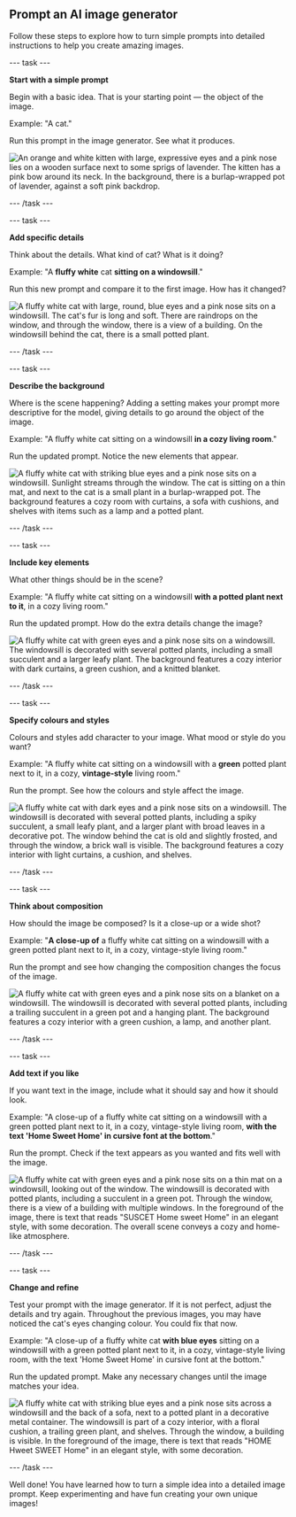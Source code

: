 ## Prompt an AI image generator

Follow these steps to explore how to turn simple prompts into detailed instructions to help you create amazing images.

\--- task ---

**Start with a simple prompt**

Begin with a basic idea. That is your starting point — the object of the image.

Example: "A cat."

Run this prompt in the image generator. See what it produces.

![An orange and white kitten with large, expressive eyes and a pink nose lies on a wooden surface next to some sprigs of lavender. The kitten has a pink bow around its neck. In the background, there is a burlap-wrapped pot of lavender, against a soft pink backdrop.](images/prompt.jpg)

\--- /task ---

\--- task ---

**Add specific details**

Think about the details. What kind of cat? What is it doing?

Example: "A **fluffy white** cat **sitting on a windowsill**."

Run this new prompt and compare it to the first image. How has it changed?

![A fluffy white cat with large, round, blue eyes and a pink nose sits on a windowsill. The cat's fur is long and soft. There are raindrops on the window, and through the window, there is a view of a building. On the windowsill behind the cat, there is a small potted plant.](images/prompt2.jpg)

\--- /task ---

\--- task ---

**Describe the background**

Where is the scene happening? Adding a setting makes your prompt more descriptive for the model, giving details to go around the object of the image.

Example: "A fluffy white cat sitting on a windowsill **in a cozy living room**."

Run the updated prompt. Notice the new elements that appear.

![A fluffy white cat with striking blue eyes and a pink nose sits on a windowsill. Sunlight streams through the window. The cat is sitting on a thin mat, and next to the cat is a small plant in a burlap-wrapped pot. The background features a cozy room with curtains, a sofa with cushions, and shelves with items such as a lamp and a potted plant.](images/prompt3.jpg)

\--- /task ---

\--- task ---

**Include key elements**

What other things should be in the scene?

Example: "A fluffy white cat sitting on a windowsill **with a potted plant next to it**, in a cozy living room."

Run the updated prompt. How do the extra details change the image?

![A fluffy white cat with green eyes and a pink nose sits on a windowsill. The windowsill is decorated with several potted plants, including a small succulent and a larger leafy plant. The background features a cozy interior with dark curtains, a green cushion, and a knitted blanket.](images/prompt4.jpg)

\--- /task ---

\--- task ---

**Specify colours and styles**

Colours and styles add character to your image. What mood or style do you want?

Example: "A fluffy white cat sitting on a windowsill with a **green** potted plant next to it, in a cozy, **vintage-style** living room."

Run the prompt. See how the colours and style affect the image.

![A fluffy white cat with dark eyes and a pink nose sits on a windowsill. The windowsill is decorated with several potted plants, including a spiky succulent, a small leafy plant, and a larger plant with broad leaves in a decorative pot. The window behind the cat is old and slightly frosted, and through the window, a brick wall is visible. The background features a cozy interior with light curtains, a cushion, and shelves.](images/prompt5.jpg)

\--- /task ---

\--- task ---

**Think about composition**

How should the image be composed? Is it a close-up or a wide shot?

Example: "**A close-up of** a fluffy white cat sitting on a windowsill with a green potted plant next to it, in a cozy, vintage-style living room."

Run the prompt and see how changing the composition changes the focus of the image.

![A fluffy white cat with green eyes and a pink nose sits on a blanket on a windowsill. The windowsill is decorated with several potted plants, including a trailing succulent in a green pot and a hanging plant. The background features a cozy interior with a green cushion, a lamp, and another plant.](images/prompt6.jpg)

\--- /task ---

\--- task ---

**Add text if you like**

If you want text in the image, include what it should say and how it should look.

Example: "A close-up of a fluffy white cat sitting on a windowsill with a green potted plant next to it, in a cozy, vintage-style living room, **with the text 'Home Sweet Home' in cursive font at the bottom**."

Run the prompt. Check if the text appears as you wanted and fits well with the image.

![A fluffy white cat with green eyes and a pink nose sits on a thin mat on a windowsill, looking out of the window. The windowsill is decorated with potted plants, including a succulent in a green pot. Through the window, there is a view of a building with multiple windows. In the foreground of the image, there is text that reads "SUSCET Home sweet Home" in an elegant style, with some decoration. The overall scene conveys a cozy and home-like atmosphere.](images/prompt7.jpg)

\--- /task ---

\--- task ---

**Change and refine**

Test your prompt with the image generator. If it is not perfect, adjust the details and try again. Throughout the previous images, you may have noticed the cat's eyes changing colour. You could fix that now.

Example: "A close-up of a fluffy white cat **with blue eyes** sitting on a windowsill with a green potted plant next to it, in a cozy, vintage-style living room, with the text 'Home Sweet Home' in cursive font at the bottom."

Run the updated prompt. Make any necessary changes until the image matches your idea.

![A fluffy white cat with striking blue eyes and a pink nose sits across a windowsill and the back of a sofa, next to a potted plant in a decorative metal container. The windowsill is part of a cozy interior, with a floral cushion, a trailing green plant, and shelves. Through the window, a building is visible. In the foreground of the image, there is text that reads "HOME Hweet SWEET Home" in an elegant style, with some decoration.](images/prompt8.jpg)

\--- /task ---

Well done! You have learned how to turn a simple idea into a detailed image prompt. Keep experimenting and have fun creating your own unique images!
